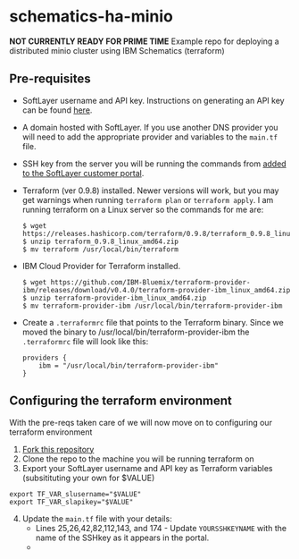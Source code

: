 # schematics-ha-minio
**NOT CURRENTLY READY FOR PRIME TIME**
Example repo for deploying a distributed minio cluster using IBM Schematics (terraform) 

## Pre-requisites
 - SoftLayer username and API key. Instructions on generating an API key can be found [here](http://knowledgelayer.softlayer.com/procedure/generate-api-key).
 - A domain hosted with SoftLayer. If you use another DNS provider you will need to add the appropriate provider and variables to the `main.tf` file. 
 - SSH key from the server you will be running the commands from [added to the SoftLayer customer portal](http://knowledgelayer.softlayer.com/procedure/add-ssh-key).
 - Terraform (ver 0.9.8) installed. Newer versions will work, but you may get warnings when running `terraform plan` or `terraform apply`. I am running terraform on a Linux server so the commands for me are:

 	```
 	$ wget https://releases.hashicorp.com/terraform/0.9.8/terraform_0.9.8_linux_amd64.zip
 	$ unzip terraform_0.9.8_linux_amd64.zip
 	$ mv terraform /usr/local/bin/terraform
 	```

 - IBM Cloud Provider for Terraform installed. 

 	```
 	$ wget https://github.com/IBM-Bluemix/terraform-provider-ibm/releases/download/v0.4.0/terraform-provider-ibm_linux_amd64.zip
 	$ unzip terraform-provider-ibm_linux_amd64.zip
 	$ mv terraform-provider-ibm /usr/local/bin/terraform-provider-ibm
 	```

 - Create a `.terraformrc` file that points to the Terraform binary. Since we moved the binary to /usr/local/bin/terraform-provider-ibm the `.terraformrc` file will look like this:

 	```
 	providers {
		ibm = "/usr/local/bin/terraform-provider-ibm"
	}
 	```

## Configuring the terraform environment 
 
 With the pre-reqs taken care of we will now move on to configuring our terraform environment	

1. [Fork this repository](https://help.github.com/articles/fork-a-repo/)
2. Clone the repo to the machine you will be running terraform on 
3. Export your SoftLayer username and API key as Terraform variables (subsitituting your own for $VALUE)

```
export TF_VAR_slusername="$VALUE"
export TF_VAR_slapikey="$VALUE"
```

4. Update the `main.tf` file with your details:
	* Lines 25,26,42,82,112,143, and 174 - Update `YOURSSHKEYNAME` with the name of the SSHkey as it appears in the portal. 
	* 

